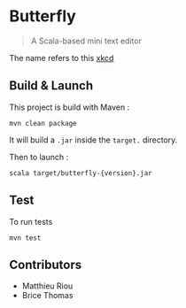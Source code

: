 Butterfly
=========

> A Scala-based mini text editor

The name refers to this [xkcd](http://xkcd.com/378/) 

Build & Launch
--------------

This project is build with Maven :

```mvn clean package```

It will build a ```.jar``` inside the ```target.``` directory.

Then to launch :

```scala target/butterfly-{version}.jar```

Test
----

To run tests

```mvn test```

Contributors
------------

- Matthieu Riou
- Brice Thomas
